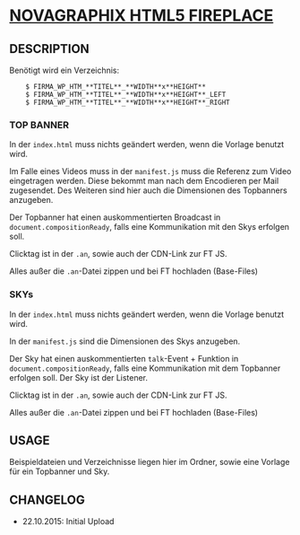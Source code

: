 # [NOVAGRAPHIX HTML5 FIREPLACE](http://novagraphix.de)

## DESCRIPTION

Benötigt wird ein Verzeichnis:

        $ FIRMA_WP_HTM_**TITEL**_**WIDTH**x**HEIGHT**
        $ FIRMA_WP_HTM_**TITEL**_**WIDTH**x**HEIGHT**_LEFT
        $ FIRMA_WP_HTM_**TITEL**_**WIDTH**x**HEIGHT**_RIGHT


### TOP BANNER

In der ``index.html`` muss nichts geändert werden, wenn die Vorlage benutzt wird.

Im Falle eines Videos muss in der ``manifest.js`` muss die Referenz zum Video eingetragen werden. Diese bekommt man nach dem Encodieren per Mail zugesendet. Des Weiteren sind hier auch die Dimensionen des Topbanners anzugeben.

Der Topbanner hat einen auskommentierten Broadcast in ``document.compositionReady``, falls eine Kommunikation mit den Skys erfolgen soll.

Clicktag ist in der ``.an``, sowie auch der CDN-Link zur FT JS.

Alles außer die ``.an``-Datei zippen und bei FT hochladen (Base-Files)

### SKYs

In der ``index.html`` muss nichts geändert werden, wenn die Vorlage benutzt wird.

In der ``manifest.js`` sind die Dimensionen des Skys anzugeben.

Der Sky hat einen auskommentierten ``talk``-Event + Funktion in ``document.compositionReady``, falls eine Kommunikation mit dem Topbanner erfolgen soll. Der Sky ist der Listener.

Clicktag ist in der ``.an``, sowie auch der CDN-Link zur FT JS.

Alles außer die ``.an``-Datei zippen und bei FT hochladen (Base-Files)

## USAGE

Beispieldateien und Verzeichnisse liegen hier im Ordner, sowie eine Vorlage für ein Topbanner und Sky.

## CHANGELOG

* 22.10.2015:   Initial Upload